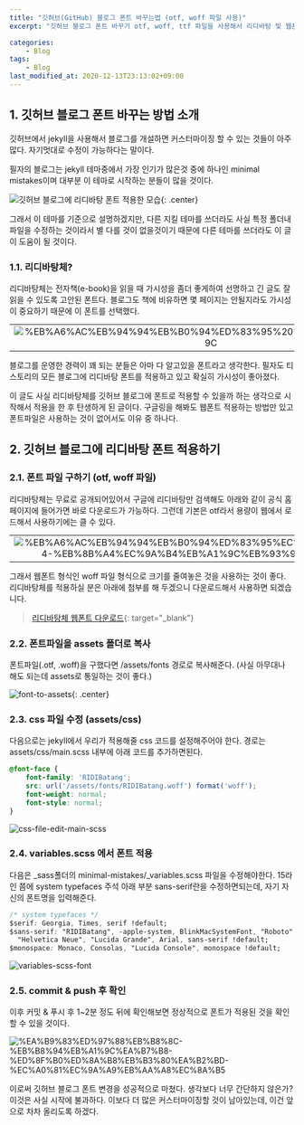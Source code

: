 ```yaml
---
title: "깃허브(GitHub) 블로그 폰트 바꾸는법 (otf, woff 파일 사용)"
excerpt: "깃허브 블로그 폰트 바꾸기 otf, woff, ttf 파일을 사용해서 리디바탕 및 웹폰트를 jekyll minimal mistakes 테마에 적용하는법"

categories:
    - Blog
tags:
    - Blog
last_modified_at: 2020-12-13T23:13:02+09:00
---
```


## 1. 깃허브 블로그 폰트 바꾸는 방법 소개
깃허브에서 jekyll을 사용해서 블로그를 개설하면 커스터마이징 할 수 있는 것들이 아주 많다. 자기멋대로 수정이 가능하다는 말이다.

필자의 블로그는 jekyll 테마중에서 가장 인기가 많은것 중에 하나인 minimal mistakes이며 대부분 이 테마로 시작하는 분들이 많을 것이다.

![깃허브 블로그에 리디바탕 폰트 적용한 모습](/assets/images/002-change-github-blog-font/Ridibatang_in_github_blog.png){: .center}

그래서 이 테마를 기준으로 설명하겠지만, 다른 지킬 테마를 쓰더라도 사실 특정 폴더내 파일을 수정하는 것이라서 별 다를 것이 없을것이기 때문에 다른 테마를 쓰더라도 이 글이 도움이 될 것이다.

### 1.1. 리디바탕체?

리디바탕체는 전자책(e-book)을 읽을 때 가시성을 좀더 좋게하여 선명하고 긴 글도 잘읽을 수 있도록 고안된 폰트다. 블로그도 책에 비유하면 몇 페이지는 안될지라도 가시성이 중요하기 때문에 이 폰트를 선택했다.

<center>
    <table style="border-collapse: collapse; width: 100%; margin:auto; text-align: center;" border="0">
        <tbody>
            <tr>
                <td style="width: 50%;"><img src="/assets/images/clipboard/%EB%A6%AC%EB%94%94%EB%B0%94%ED%83%95%20%EC%86%8C%EA%B0%9C.png" alt="%EB%A6%AC%EB%94%94%EB%B0%94%ED%83%95%20%EC%86%8C%EA%B0%9C"></td>
                <td style="width: 50%;"><img src="/assets/images/clipboard/%EA%B8%B4%EB%AC%B8%EC%9E%A5%EB%8F%84%20%EB%8D%94%20%EC%9E%98%EC%9D%BD%ED%9E%88%EB%8A%94%20%EB%A6%AC%EB%94%94%EB%B0%94%ED%83%95%EC%B2%B4.png" alt="%EB%A6%AC%EB%94%94%EB%B0%94%ED%83%95%20%EC%86%8C%EA%B0%9C"></td>
            </tr>
        </tbody>
    </table>
</center>

블로그를 운영한 경력이 꽤 되는 분들은 아마 다 알고있을 폰트라고 생각한다. 필자도 티스토리의 모든 블로그에 리디바탕 폰트를 적용하고 있고 확실히 가시성이 좋아졌다.

이 글도 사실 리디바탕체를 깃허브 블로그에 폰트로 적용할 수 있을까 하는 생각으로 시작해서 적용을 한 후 탄생하게 된 글이다. 구글링을 해봐도 웹폰트 적용하는 방법만 있고 폰트파일은 사용하는 것이 없어서도 이유 중 하나다.

## 2. 깃허브 블로그에 리디바탕 폰트 적용하기
### 2.1. 폰트 파일 구하기 (otf, woff 파일)

리디바탕체는 무료로 공개되어있어서 구글에 리디바탕만 검색해도 아래와 같이 공식 홈페이지에 들어가면 바로 다운로드가 가능하다. 그런데 기본은 otf라서 용량이 웹에서 로드해서 사용하기에는 클 수 있다.

<center>
    <table style="border-collapse: collapse; width: 100%; margin:auto; text-align: center;" border="0">
        <tbody>
            <tr>
                <td style="width: 50%;"><img src="/assets/images/clipboard/%EB%A6%AC%EB%94%94%EB%B0%94%ED%83%95%EC%B2%B4-%EB%8B%A4%EC%9A%B4%EB%A1%9C%EB%93%9C.png" alt="%EB%A6%AC%EB%94%94%EB%B0%94%ED%83%95%EC%B2%B4-%EB%8B%A4%EC%9A%B4%EB%A1%9C%EB%93%9C"></td>
                <td style="width: 50%;"><img src="/assets/images/clipboard/%EB%A6%AC%EB%94%94%EB%B0%94%ED%83%95%EC%B2%B4-%EB%8B%A4%EC%9A%B4%EB%A1%9C%EB%93%9C2.png" alt="%EB%A6%AC%EB%94%94%EB%B0%94%ED%83%95%EC%B2%B4-%EB%8B%A4%EC%9A%B4%EB%A1%9C%EB%93%9C2"></td>
            </tr>
        </tbody>
    </table>
</center>

그래서 웹폰트 형식인 woff 파일 형식으로 크기를 줄여놓은 것을 사용하는 것이 좋다. 리디바탕체를 적용하실 분은 아래에 첨부를 해 두겠으니 다운로드해서 사용하면 되겠습니다.

> [리디바탕체 웹폰트 다운로드](https://noonnu.cc/font_page/324){: target="_blank"}

### 2.2. 폰트파일을 assets 폴더로 복사
폰트파일(.otf, .woff)을 구했다면 /assets/fonts 경로로 복사해준다. (사실 아무대나 해도 되는데 assets로 통일하는 것이 좋다.)

![font-to-assets](/assets/images/clipboard/font-to-assets.png){: .center}

### 2.3. css 파일 수정 (assets/css)
다음으로는 jekyll에서 우리가 적용해줄 css 코드를 설정해주어야 한다. 경로는 assets/css/main.scss 내부에 아래 코드를 추가하면된다.
```css
@font-face {
    font-family: 'RIDIBatang';
    src: url('/assets/fonts/RIDIBatang.woff') format('woff');
    font-weight: normal;
    font-style: normal;
}
```
![css-file-edit-main-scss](/assets/images/clipboard/css-file-edit-main-scss.png)  

### 2.4. variables.scss 에서 폰트 적용
다음은 _sass폴더의 minimal-mistakes/_variables.scss 파일을 수정해야한다. 15라인 쯤에 system typefaces 주석 아래 부분 sans-serif란을 수정하면되는데, 자기 자신의 폰트명을 입력해준다.
```css
/* system typefaces */
$serif: Georgia, Times, serif !default;
$sans-serif: "RIDIBatang", -apple-system, BlinkMacSystemFont, "Roboto", "Segoe UI",
  "Helvetica Neue", "Lucida Grande", Arial, sans-serif !default;
$monospace: Monaco, Consolas, "Lucida Console", monospace !default;
```
![variables-scss-font](/assets/images/clipboard/variables-scss-font.png)  

### 2.5. commit & push 후 확인
이후 커밋 & 푸시 후 1~2분 정도 뒤에 확인해보면 정상적으로 폰트가 적용된 것을 확인할 수 있을 것이다.

![%EA%B9%83%ED%97%88%EB%B8%8C-%EB%B8%94%EB%A1%9C%EA%B7%B8-%ED%8F%B0%ED%8A%B8%EB%B3%80%EA%B2%BD-%EC%A0%81%EC%9A%A9%EB%AA%A8%EC%8A%B5](/assets/images/clipboard/%EA%B9%83%ED%97%88%EB%B8%8C-%EB%B8%94%EB%A1%9C%EA%B7%B8-%ED%8F%B0%ED%8A%B8%EB%B3%80%EA%B2%BD-%EC%A0%81%EC%9A%A9%EB%AA%A8%EC%8A%B5.png)

이로써 깃허브 블로그 폰트 변경을 성공적으로 마쳤다. 생각보다 너무 간단하지 않은가? 이것은 사실 시작에 불과하다. 이보다 더 많은 커스터마이징할 것이 남아있는데, 이건 앞으로 차차 올리도록 하겠다.
